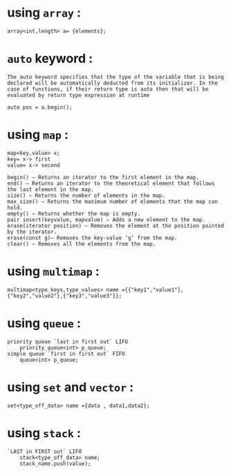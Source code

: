 # using `array` :
    
    array<int,length> a= {elements};

# `auto` keyword : 
    
    The auto keyword specifies that the type of the variable that is being declared will be automatically deducted from its initializer. In the case of functions, if their return type is auto then that will be evaluated by return type expression at runtime
    
    auto pos = a.begin();

# using `map` :
    map<key,value> x;
    key= x-> first
    value= x-> second

    begin() – Returns an iterator to the first element in the map.
    end() – Returns an iterator to the theoretical element that follows the last element in the map.
    size() – Returns the number of elements in the map.
    max_size() – Returns the maximum number of elements that the map can hold.
    empty() – Returns whether the map is empty.
    pair insert(keyvalue, mapvalue) – Adds a new element to the map.
    erase(iterator position) – Removes the element at the position pointed by the iterator.
    erase(const g)– Removes the key-value ‘g’ from the map.
    clear() – Removes all the elements from the map.
# using `multimap` :
    multimap<type_keys,type_values> name ={{"key1","value1"},{"key2","value2"},{"key3","value3"}};
# using `queue` :
    priority queue `last in first out` LIFO 
        priority_queue<int> p_queue;
    simple queue `first in first out` FIFO
        queue<int> p_queue;
# using `set` and `vector` :
    set<type_off_data> name ={data , data1,data2};
# using `stack` :
    `LAST in FIRST out` LIFO
        stack<type_off_data> name;
        stack_name.push(value);
